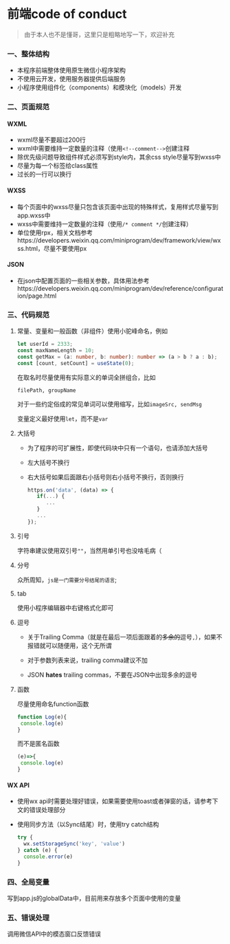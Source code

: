 # 前端code of conduct

> 由于本人也不是懂哥，这里只是粗略地写一下，欢迎补充

### 一、整体结构

* 本程序前端整体使用原生微信小程序架构
* 不使用云开发，使用服务器提供后端服务
* 小程序使用组件化（components）和模块化（models）开发



### 二、页面规范

#### WXML

* wxml尽量不要超过200行
* wxml中需要维持一定数量的注释（使用`<!--comment-->`创建注释
* 除优先级问题导致组件样式必须写到style内，其余css style尽量写到wxss中
* 尽量为每一个标签给class属性
* 过长的一行可以换行



#### WXSS

* 每个页面中的wxss尽量只包含该页面中出现的特殊样式，复用样式尽量写到app.wxss中
* wxss中需要维持一定数量的注释（使用`/* comment */`创建注释）
* 单位使用rpx，相关文档参考https://developers.weixin.qq.com/miniprogram/dev/framework/view/wxss.html，尽量不要使用px



#### JSON

* 在json中配置页面的一些相关参数，具体用法参考https://developers.weixin.qq.com/miniprogram/dev/reference/configuration/page.html



### 三、代码规范

1. 常量、变量和一般函数（非组件）使用小驼峰命名，例如

   ```ts
   let userId = 2333;
   const maxNameLength = 10;
   const getMax = (a: number, b: number): number => (a > b ? a : b);
   const [count, setCount] = useState(0);
   ```

   在取名时尽量使用有实际意义的单词全拼组合，比如

   `filePath, groupName`

   对于一些约定俗成的常见单词可以使用缩写，比如`imageSrc, sendMsg`

   变量定义最好使用`let`，而不是`var`

2. 大括号

   * 为了程序的可扩展性，即使代码块中只有一个语句，也请添加大括号

   * 左大括号不换行

   * 右大括号如果后面跟右小括号则右小括号不换行，否则换行

     ```ts
     https.on('data', (data) => {
        if(...) {
           ...
        }
        ...
     });
     ```

3. 引号

   字符串建议使用双引号`""`，当然用单引号也没啥毛病（

4. 分号

   众所周知，`js是一门需要分号结尾的语言`;

5. tab

   使用小程序编辑器中右键格式化即可

6. 逗号

   * 关于Trailing Comma（就是在最后一项后面跟着的~~多余的~~逗号`,`），如果不报错就可以随便用，这个无所谓

   * 对于参数列表来说，trailing comma建议不加
   * JSON **hates** trailing commas，不要在JSON中出现多余的逗号

7. 函数

   尽量使用命名function函数

   ~~~js
   function Log(e){
   	console.log(e)
   }
   ~~~

   而不是匿名函数

   ~~~js
   (e)=>{
   	console.log(e)
   }
   ~~~

   

#### WX API

- 使用wx api时需要处理好错误，如果需要使用toast或者弹窗的话，请参考下文的错误处理部分

- 使用同步方法（以Sync结尾）时，使用try catch结构

  ~~~js
  try {
  	wx.setStorageSync('key', 'value')
  } catch (e) {
  	console.error(e)
  }
  ~~~

  

### 四、全局变量

写到app.js的globalData中，目前用来存放多个页面中使用的变量



### 五、错误处理

调用微信API中的模态窗口反馈错误